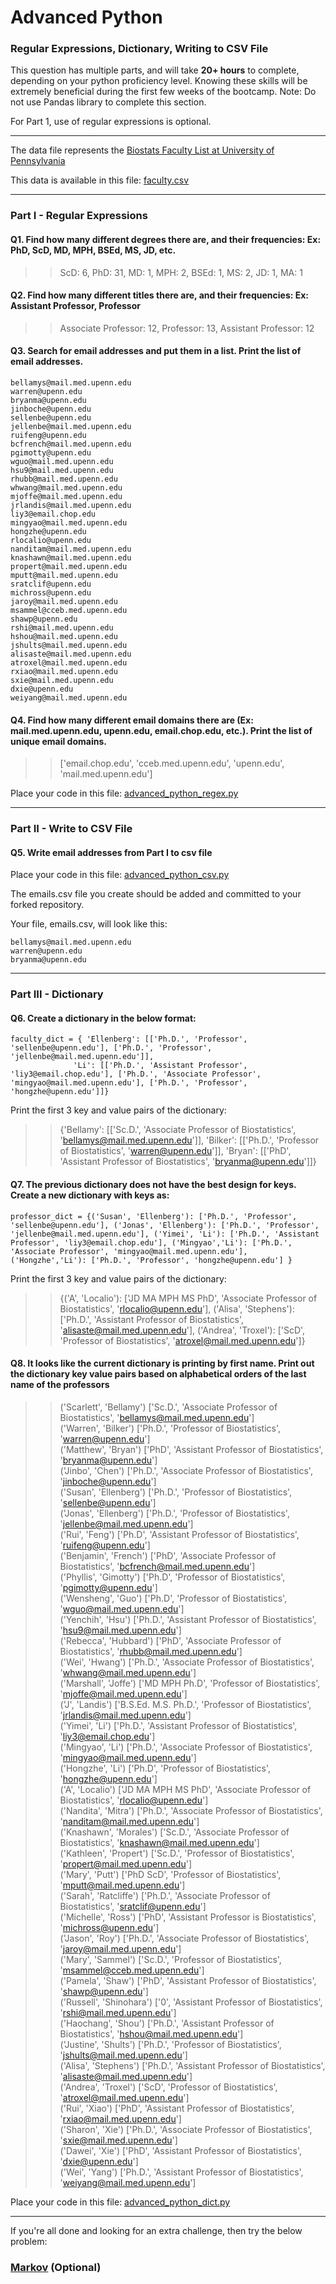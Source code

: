 # Advanced Python    

### Regular Expressions, Dictionary, Writing to CSV File  

This question has multiple parts, and will take **20+ hours** to complete, depending on your python proficiency level.  Knowing these skills will be extremely beneficial during the first few weeks of the bootcamp.  Note:  Do not use Pandas library to complete this section.  

For Part 1, use of regular expressions is optional.  

---

The data file represents the [Biostats Faculty List at University of Pennsylvania](http://www.med.upenn.edu/cceb/biostat/faculty.shtml)

This data is available in this file:  [faculty.csv](python/faculty.csv)

--- 

### Part I - Regular Expressions  


#### Q1. Find how many different degrees there are, and their frequencies: Ex:  PhD, ScD, MD, MPH, BSEd, MS, JD, etc.

>> ScD: 6, PhD: 31, MD: 1, MPH: 2, BSEd: 1, MS: 2, JD: 1, MA: 1


#### Q2. Find how many different titles there are, and their frequencies:  Ex:  Assistant Professor, Professor

>> Associate Professor: 12, Professor: 13, Assistant Professor: 12


#### Q3. Search for email addresses and put them in a list.  Print the list of email addresses.

>> 
```
bellamys@mail.med.upenn.edu
warren@upenn.edu
bryanma@upenn.edu
jinboche@upenn.edu
sellenbe@upenn.edu
jellenbe@mail.med.upenn.edu
ruifeng@upenn.edu
bcfrench@mail.med.upenn.edu
pgimotty@upenn.edu
wguo@mail.med.upenn.edu
hsu9@mail.med.upenn.edu
rhubb@mail.med.upenn.edu
whwang@mail.med.upenn.edu
mjoffe@mail.med.upenn.edu
jrlandis@mail.med.upenn.edu
liy3@email.chop.edu
mingyao@mail.med.upenn.edu
hongzhe@upenn.edu
rlocalio@upenn.edu
nanditam@mail.med.upenn.edu
knashawn@mail.med.upenn.edu
propert@mail.med.upenn.edu
mputt@mail.med.upenn.edu
sratclif@upenn.edu
michross@upenn.edu
jaroy@mail.med.upenn.edu
msammel@cceb.med.upenn.edu
shawp@upenn.edu
rshi@mail.med.upenn.edu
hshou@mail.med.upenn.edu
jshults@mail.med.upenn.edu
alisaste@mail.med.upenn.edu
atroxel@mail.med.upenn.edu
rxiao@mail.med.upenn.edu
sxie@mail.med.upenn.edu
dxie@upenn.edu
weiyang@mail.med.upenn.edu
```

#### Q4. Find how many different email domains there are (Ex:  mail.med.upenn.edu, upenn.edu, email.chop.edu, etc.).  Print the list of unique email domains.

>> ['email.chop.edu', 'cceb.med.upenn.edu', 'upenn.edu', 'mail.med.upenn.edu']

Place your code in this file: [advanced_python_regex.py](python/advanced_python_regex.py)

---

### Part II - Write to CSV File

#### Q5.  Write email addresses from Part I to csv file

Place your code in this file: [advanced_python_csv.py](python/advanced_python_csv.py)

The emails.csv file you create should be added and committed to your forked repository.

Your file, emails.csv, will look like this:
```
bellamys@mail.med.upenn.edu
warren@upenn.edu
bryanma@upenn.edu
```

---

### Part III - Dictionary

#### Q6.  Create a dictionary in the below format:
```
faculty_dict = { 'Ellenberg': [['Ph.D.', 'Professor', 'sellenbe@upenn.edu'], ['Ph.D.', 'Professor', 'jellenbe@mail.med.upenn.edu']],
              'Li': [['Ph.D.', 'Assistant Professor', 'liy3@email.chop.edu'], ['Ph.D.', 'Associate Professor', 'mingyao@mail.med.upenn.edu'], ['Ph.D.', 'Professor', 'hongzhe@upenn.edu']]}
```
Print the first 3 key and value pairs of the dictionary:

>> {'Bellamy': [['Sc.D.', 'Associate Professor of Biostatistics', 'bellamys@mail.med.upenn.edu']], 'Bilker': [['Ph.D.', 'Professor of Biostatistics', 'warren@upenn.edu']], 'Bryan': [['PhD', 'Assistant Professor of Biostatistics', 'bryanma@upenn.edu']]}

#### Q7.  The previous dictionary does not have the best design for keys.  Create a new dictionary with keys as:

```
professor_dict = {('Susan', 'Ellenberg'): ['Ph.D.', 'Professor', 'sellenbe@upenn.edu'], ('Jonas', 'Ellenberg'): ['Ph.D.', 'Professor', 'jellenbe@mail.med.upenn.edu'], ('Yimei', 'Li'): ['Ph.D.', 'Assistant Professor', 'liy3@email.chop.edu'], ('Mingyao','Li'): ['Ph.D.', 'Associate Professor', 'mingyao@mail.med.upenn.edu'], ('Hongzhe','Li'): ['Ph.D.', 'Professor', 'hongzhe@upenn.edu'] }
```

Print the first 3 key and value pairs of the dictionary:

>> {('A', 'Localio'): ['JD MA MPH MS PhD', 'Associate Professor of Biostatistics', 'rlocalio@upenn.edu'], ('Alisa', 'Stephens'): ['Ph.D.', 'Assistant Professor of Biostatistics', 'alisaste@mail.med.upenn.edu'], ('Andrea', 'Troxel'): ['ScD', 'Professor of Biostatistics', 'atroxel@mail.med.upenn.edu']}

#### Q8.  It looks like the current dictionary is printing by first name.  Print out the dictionary key value pairs based on alphabetical orders of the last name of the professors

>> ('Scarlett', 'Bellamy') ['Sc.D.', 'Associate Professor of Biostatistics', 'bellamys@mail.med.upenn.edu']  
('Warren', 'Bilker') ['Ph.D.', 'Professor of Biostatistics', 'warren@upenn.edu']  
('Matthew', 'Bryan') ['PhD', 'Assistant Professor of Biostatistics', 'bryanma@upenn.edu']  
('Jinbo', 'Chen') ['Ph.D.', 'Associate Professor of Biostatistics', 'jinboche@upenn.edu']  
('Susan', 'Ellenberg') ['Ph.D.', 'Professor of Biostatistics', 'sellenbe@upenn.edu']  
('Jonas', 'Ellenberg') ['Ph.D.', 'Professor of Biostatistics', 'jellenbe@mail.med.upenn.edu']  
('Rui', 'Feng') ['Ph.D', 'Assistant Professor of Biostatistics', 'ruifeng@upenn.edu']  
('Benjamin', 'French') ['PhD', 'Associate Professor of Biostatistics', 'bcfrench@mail.med.upenn.edu']  
('Phyllis', 'Gimotty') ['Ph.D', 'Professor of Biostatistics', 'pgimotty@upenn.edu']  
('Wensheng', 'Guo') ['Ph.D', 'Professor of Biostatistics', 'wguo@mail.med.upenn.edu']  
('Yenchih', 'Hsu') ['Ph.D.', 'Assistant Professor of Biostatistics', 'hsu9@mail.med.upenn.edu']  
('Rebecca', 'Hubbard') ['PhD', 'Associate Professor of Biostatistics', 'rhubb@mail.med.upenn.edu']  
('Wei', 'Hwang') ['Ph.D.', 'Associate Professor of Biostatistics', 'whwang@mail.med.upenn.edu']  
('Marshall', 'Joffe') ['MD MPH Ph.D', 'Professor of Biostatistics', 'mjoffe@mail.med.upenn.edu']  
('J', 'Landis') ['B.S.Ed. M.S. Ph.D.', 'Professor of Biostatistics', 'jrlandis@mail.med.upenn.edu']  
('Yimei', 'Li') ['Ph.D.', 'Assistant Professor of Biostatistics', 'liy3@email.chop.edu']  
('Mingyao', 'Li') ['Ph.D.', 'Associate Professor of Biostatistics', 'mingyao@mail.med.upenn.edu']  
('Hongzhe', 'Li') ['Ph.D', 'Professor of Biostatistics', 'hongzhe@upenn.edu']  
('A', 'Localio') ['JD MA MPH MS PhD', 'Associate Professor of Biostatistics', 'rlocalio@upenn.edu']  
('Nandita', 'Mitra') ['Ph.D.', 'Associate Professor of Biostatistics', 'nanditam@mail.med.upenn.edu']  
('Knashawn', 'Morales') ['Sc.D.', 'Associate Professor of Biostatistics', 'knashawn@mail.med.upenn.edu']  
('Kathleen', 'Propert') ['Sc.D.', 'Professor of Biostatistics', 'propert@mail.med.upenn.edu']  
('Mary', 'Putt') ['PhD ScD', 'Professor of Biostatistics', 'mputt@mail.med.upenn.edu']  
('Sarah', 'Ratcliffe') ['Ph.D.', 'Associate Professor of Biostatistics', 'sratclif@upenn.edu']  
('Michelle', 'Ross') ['PhD', 'Assistant Professor is Biostatistics', 'michross@upenn.edu']  
('Jason', 'Roy') ['Ph.D.', 'Associate Professor of Biostatistics', 'jaroy@mail.med.upenn.edu']  
('Mary', 'Sammel') ['Sc.D.', 'Professor of Biostatistics', 'msammel@cceb.med.upenn.edu']  
('Pamela', 'Shaw') ['PhD', 'Assistant Professor of Biostatistics', 'shawp@upenn.edu']  
('Russell', 'Shinohara') ['0', 'Assistant Professor of Biostatistics', 'rshi@mail.med.upenn.edu']  
('Haochang', 'Shou') ['Ph.D.', 'Assistant Professor of Biostatistics', 'hshou@mail.med.upenn.edu']  
('Justine', 'Shults') ['Ph.D.', 'Professor of Biostatistics', 'jshults@mail.med.upenn.edu']  
('Alisa', 'Stephens') ['Ph.D.', 'Assistant Professor of Biostatistics', 'alisaste@mail.med.upenn.edu']  
('Andrea', 'Troxel') ['ScD', 'Professor of Biostatistics', 'atroxel@mail.med.upenn.edu']  
('Rui', 'Xiao') ['PhD', 'Assistant Professor of Biostatistics', 'rxiao@mail.med.upenn.edu']  
('Sharon', 'Xie') ['Ph.D.', 'Associate Professor of Biostatistics', 'sxie@mail.med.upenn.edu']  
('Dawei', 'Xie') ['PhD', 'Assistant Professor of Biostatistics', 'dxie@upenn.edu']  
('Wei', 'Yang') ['Ph.D.', 'Assistant Professor of Biostatistics', 'weiyang@mail.med.upenn.edu']  

Place your code in this file: [advanced_python_dict.py](python/advanced_python_dict.py)

--- 

If you're all done and looking for an extra challenge, then try the below problem:  

### [Markov](python/markov.py) (Optional)

